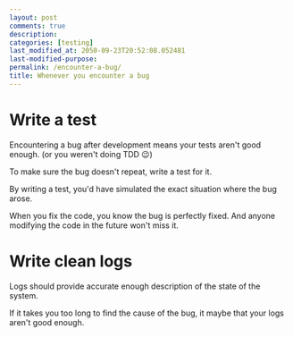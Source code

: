 ```yaml
---
layout: post
comments: true
description:
categories: [testing]
last_modified_at: 2050-09-23T20:52:08.052481
last-modified-purpose:
permalink: /encounter-a-bug/
title: Whenever you encounter a bug
---
```


# Write a test

Encountering a bug after development means your tests aren't good enough. (or you weren't doing TDD 😉)

To make sure the bug doesn't repeat, write a test for it.

By writing a test, you'd have simulated the exact situation where the bug arose. 

When you fix the code, you know the bug is perfectly fixed. And anyone modifying the code in the future won't miss it.

# Write clean logs

Logs should provide accurate enough description of the state of the system.

If it takes you too long to find the cause of the bug, it maybe that your logs aren't good enough.

